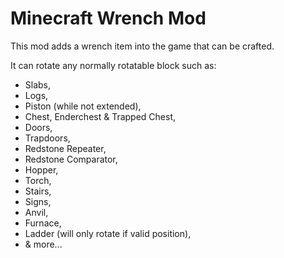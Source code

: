 # Minecraft Wrench Mod

This mod adds a wrench item into the game that can be crafted.

It can rotate any normally rotatable block such as:

* Slabs,
* Logs,
* Piston (while not extended),
* Chest, Enderchest & Trapped Chest,
* Doors,
* Trapdoors,
* Redstone Repeater,
* Redstone Comparator,
* Hopper,
* Torch,
* Stairs,
* Signs,
* Anvil,
* Furnace,
* Ladder (will only rotate if valid position),
* & more...